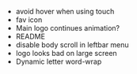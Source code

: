 * avoid hover when using touch
* fav icon
* Main logo continues animation?
* README
* disable body scroll in leftbar menu
* logo looks bad on large screen
* Dynamic letter word-wrap